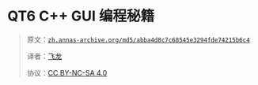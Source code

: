 # QT6 C++ GUI 编程秘籍

> 原文：[`zh.annas-archive.org/md5/abba4d8c7c68545e3294fde74215b6c4`](https://annas-archive.org/md5/abba4d8c7c68545e3294fde74215b6c4)
> 
> 译者：[飞龙](https://github.com/wizardforcel)
> 
> 协议：[CC BY-NC-SA 4.0](http://creativecommons.org/licenses/by-nc-sa/4.0/)